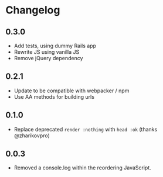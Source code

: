 # Changelog

## 0.3.0

- Add tests, using dummy Rails app
- Rewrite JS using vanilla JS
- Remove jQuery dependency

## 0.2.1

- Update to be compatible with webpacker / npm
- Use AA methods for building urls

## 0.1.0

- Replace deprecated `render :nothing` with `head :ok` (thanks @zharikovpro)

## 0.0.3

- Removed a console.log within the reordering JavaScript.
